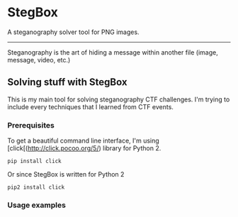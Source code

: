 # StegBox

A steganography solver tool for PNG images.

---

Steganography is the art of hiding a message within another file (image, message, video, etc.)


## Solving stuff with StegBox

This is my main tool for solving steganography CTF challenges. I'm trying to include every techniques that I learned from CTF events.

### Prerequisites

To get a beautiful command line interface, I'm using [click[(http://click.pocoo.org/5/) library for Python 2.


``` 
pip install click
```

Or since StegBox is written for Python 2

```
pip2 install click
```

### Usage examples


